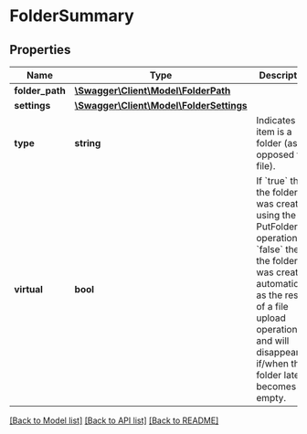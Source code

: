 # FolderSummary

## Properties
Name | Type | Description | Notes
------------ | ------------- | ------------- | -------------
**folder_path** | [**\Swagger\Client\Model\FolderPath**](FolderPath.md) |  | 
**settings** | [**\Swagger\Client\Model\FolderSettings**](FolderSettings.md) |  | 
**type** | **string** | Indicates this item is a folder (as opposed to a file). | 
**virtual** | **bool** | If &#x60;true&#x60; then the folder was created using the PutFolder operation.  If &#x60;false&#x60; then the folder was created automatically as the result of a file upload operation, and will disappear if/when the folder later becomes empty. | 

[[Back to Model list]](../../README.md#documentation-for-models) [[Back to API list]](../../README.md#documentation-for-api-endpoints) [[Back to README]](../../README.md)

